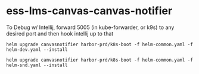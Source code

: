 # ess-lms-canvas-canvas-notifier

To Debug w/ Intellij, forward 5005 (in kube-forwarder, or k9s) to any desired port and then hook intellij up to that

```
helm upgrade canvasnotifier harbor-prd/k8s-boot -f helm-common.yaml -f helm-dev.yaml --install
```

```
helm upgrade camvasnotifier harbor-prd/k8s-boot -f helm-common.yaml -f helm-snd.yaml --install
```